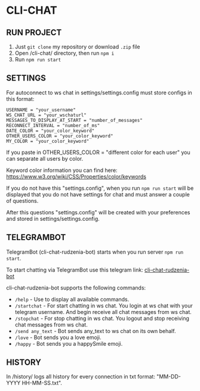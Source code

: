 # CLI-CHAT

## RUN PROJECT

1. Just ```git clone``` my repository or download ```.zip``` file
2. Open /cli-chat/ directory, then run ```npm i```
3. Run ```npm run start```

## SETTINGS

For autoconnect to ws chat in settings/settings.config  must store configs in this format:

```
USERNAME = "your_username"
WS_CHAT_URL = "your_wschaturl"
MESSAGES_TO_DISPLAY_AT_START = "number_of_messages"
RECONNECT_INTERVAL = "number_of_ms"
DATE_COLOR = "your_color_keyword"
OTHER_USERS_COLOR = "your_color_keyword"
MY_COLOR = "your_color_keyword"
```

If you paste in OTHER_USERS_COLOR = "different color for each user" you can separate all users by color.

Keyword color information you can find here: https://www.w3.org/wiki/CSS/Properties/color/keywords

If you do not have this "settings.config", when you run ```npm run start``` will be displayed that you do not have settings for chat and must answer a couple of questions.

After this questions "settings.config" will be created with your preferences and stored in settings/settings.config.

## TELEGRAMBOT

TelegramBot (cli-chat-rudzenia-bot) starts when you run server ```npm run start```.

To start chatting via TelegramBot use this telegram link: [cli-chat-rudzenia-bot](https://t.me/Cli_Chat_for_ST2019_bot "https://t.me/Cli_Chat_for_ST2019_bot")

cli-chat-rudzenia-bot supports the following commands:

- ```/help``` - Use to display all available commands.
- ```/startchat``` - For start chatting in ws chat. You login at ws chat with your telegram username. And begin receive all chat messages from ws chat.
- ```/stopchat``` - For stop chatting in ws chat. You logout and stop receiving chat messages from ws chat.
- ```/send any_text``` - Bot sends any_text to ws chat on its own behalf.
- ```/love``` - Bot sends you a love emoji.
- ```/happy``` - Bot sends you a happySmile emoji.

## HISTORY

In /history/ logs all history for every connection in txt format: "MM-DD-YYYY HH-MM-SS.txt".
